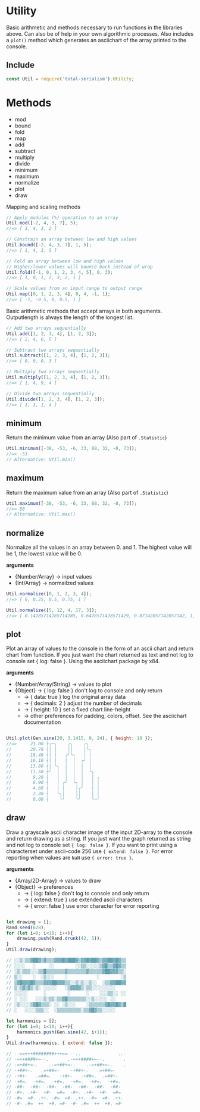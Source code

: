 # Utility

Basic arithmetic and methods necessary to run functions in the libraries above. Can also be of help in your own algorithmic processes. Also includes a `plot()` method which generates an asciichart of the array printed to the console.

## Include

```js
const Util = require('total-serialism').Utility;
```

# Methods

- mod
- bound
- fold
- map
- add
- subtract
- multiply
- divide
- minimum
- maximum
- normalize
- plot
- draw

Mapping and scaling methods

```js
// Apply modulus (%) operation to an array
Util.mod([-2, 4, 3, 7], 5);
//=> [ 3, 4, 3, 2 ] 

// Constrain an array between low and high values
Util.bound([-2, 4, 3, 7], 1, 5);
//=> [ 1, 4, 3, 5 ] 

// Fold an array between low and high values
// Higher/lower values will bounce back instead of wrap
Util.fold([-1, 0, 1, 2, 3, 4, 5], 0, 3);
//=> [ 1, 0, 1, 2, 3, 2, 1 ]

// Scale values from an input range to output range
Util.map([0, 1, 2, 3, 4], 0, 4, -1, 1);
//=> [ -1, -0.5, 0, 0.5, 1 ] 
```

Basic arithmetic methods that accept arrays in both arguments. Outputlength is always the length of the longest list. 

```js
// Add two arrays sequentially
Util.add([1, 2, 3, 4], [1, 2, 3]);
//=> [ 2, 4, 6, 5 ] 

// Subtract two arrays sequentially
Util.subtract([1, 2, 3, 4], [1, 2, 3]);
//=> [ 0, 0, 0, 3 ] 

// Multiply two arrays sequentially
Util.multiply([1, 2, 3, 4], [1, 2, 3]);
//=> [ 1, 4, 9, 4 ] 

// Divide two arrays sequentially
Util.divide([1, 2, 3, 4], [1, 2, 3]);
//=> [ 1, 1, 1, 4 ] 
```

## minimum

Return the minimum value from an array (Also part of `.Statistic`)

```js
Util.minimum([-38, -53, -6, 33, 88, 32, -8, 73]);
//=> -53 
// Alternative: Util.min()
```

## maximum

Return the maximum value from an array (Also part of `.Statistic`)

```js
Util.maximum([-38, -53, -6, 33, 88, 32, -8, 73]);
//=> 88 
// Alternative: Util.max()
```

## normalize

Normalize all the values in an array between 0. and 1.
The highest value will be 1, the lowest value will be 0.

**arguments**
- {Number/Array} -> input values
- {Int/Array} -> normailzed values

```js
Util.normalize([0, 1, 2, 3, 4]);
//=> [ 0, 0.25, 0.5, 0.75, 1 ]

Util.normalize([5, 12, 4, 17, 3]);
//=> [ 0.14285714285714285, 0.6428571428571429, 0.07142857142857142, 1, 0 ] 
```

## plot

Plot an array of values to the console in the form of an ascii chart and return chart from function. If you just want the chart returned as text and not log to console set { log: false }. Using the asciichart package by x84. 

**arguments**
- {Number/Array/String} -> values to plot
- {Object} -> { log: false } don't log to console and only return
	- -> { data: true } log the original array data
	- -> { decimals: 2 } adjust the number of decimals
	- -> { height: 10 } set a fixed chart line-height
	- -> other preferences for padding, colors, offset. See the asciichart documentation

```js 

Util.plot(Gen.sine(20, 3.1415, 0, 24), { height: 10 });
//=>     23.00 ┼╭─╮    ╭╮    ╭╮     
//       20.70 ┤│ │    ││    │╰╮    
//       18.40 ┤│ │   ╭╯╰╮   │ │    
//       16.10 ┤│ │   │  │  ╭╯ │    
//       13.80 ┤│ ╰╮  │  │  │  │    
//       11.50 ┼╯  │  │  │  │  ╰╮   
//        9.20 ┤   │  │  │  │   │ ╭ 
//        6.90 ┤   │ ╭╯  ╰╮ │   │ │ 
//        4.60 ┤   │ │    │╭╯   │ │ 
//        2.30 ┤   ╰╮│    ││    │ │ 
//        0.00 ┤    ╰╯    ╰╯    ╰─╯  

```

## draw

Draw a grayscale ascii character image of the input 2D-array to the console and return drawing as a string. If you just want the graph returned as string and not log to console set `{ log: false }`. If you want to print using a characterset under ascii-code 256 use `{ extend: false }`. For error reporting when values are `NaN` use `{ error: true }`.

**arguments**

- {Array/2D-Array} -> values to draw
- {Object} -> preferences
	- -> { log: false } don't log to console and only return
	- -> { extend: true } use extended ascii characters
	- -> { error: false } use error character for error reporting

```js 

let drawing = [];
Rand.seed(628);
for (let i=0; i<10; i++){
	drawing.push(Rand.drunk(42, 5));
}
Util.draw(drawing);

// ░░▒░▒▒▓██▓▒▓▒▒▒▓▓▓█▓███▓▒▓▓█▓██▓▒▓▓██▓█▓▒▒
// ░░░░   ░     ░░        ░░▒▒░░░░░▒▓█▒▒▓█▓▒▒
// ░▒░▒▒▒░░░▒▒█▒▒▒▒▒▒▒▓▒▒▒▒▒▒▒▓▒▒▒▒▒▓██▓▓▓▒▒░
// ▒░░    ░  ░▒░░░    ░           ░        ░▒
// ▒▓█▓▓▓█▓▒▒▒▓▓▓██▓▓▓▒▒░░▒░▒░░▒░░  ░▒▒▓▓██▓▓
// ▒░▒▓▒▓▒░▒░ ░░░░░   ░▒▓▓▓▓▒░▒▒░░░░░░░░░    
// ░░░░░      ░        ░      ░    ░░░▒▒░░ ░░
// ░ ░░░   ░░░▒░▒▒░▒▒▓█▒▒▒▒▒▒▒░░▒░░░░░ ░░    
// ░▒░░░░▒▓█▓▒▒▒░ ░░ ░▒░░░    ░▒▒▒▒▒▒▓█▓▓█▓▒█
// ░   ░░░░▒▒▒░░  ░▒▒▒▒▒▒▒▒▒░▒▒▓█▓▒▒░░░░░    

let harmonics = [];
for (let i=0; i<10; i++){
	harmonics.push(Gen.sine(42, i+1));
}
Util.draw(harmonics, { extend: false });

// --==+++########+++==---..              ..-
// -=++####+=--.       .-=++####+=--.       .
// -=+##+=-.    .-=+##+=-.    .-=+##+=-.    .
// -+##+-.   .=+##=-    -+##+-.   .=+##=-    
// -+#+-   .=##=.   -+#+-   -+##=.  .=##+-   
// -+#=.  -+#=.  -+#=.  -+#=.  -+#=.  -+#=.  
// -##-  -##-  -##-  -##-  -##-  -##-  -##-  
// -#+. .+#-  +#-  =#=  -#+. .+#-  +#-  =#=  
// -#=  =#- .++. -#=  =#- .++. -#=  =#- .++. 
// -#- .#=  ++  +#. =#- -#- .#=  ++  +#. =#- 

```